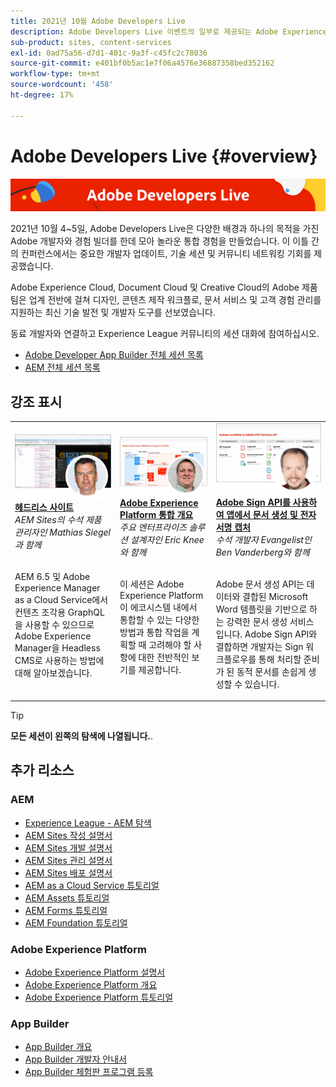 ```yaml
---
title: 2021년 10월 Adobe Developers Live
description: Adobe Developers Live 이벤트의 일부로 제공되는 Adobe Experience Manager Sites에 대한 비디오 및 튜토리얼 모음입니다.
sub-product: sites, content-services
exl-id: 0ad75a56-d7d1-401c-9a3f-c45fc2c78036
source-git-commit: e401bf0b5ac1e7f06a4576e36887358bed352162
workflow-type: tm+mt
source-wordcount: '458'
ht-degree: 17%

---
```


# Adobe Developers Live {#overview}

<img alt="Adobe Developers Live" src="/help/adobe-developers-live/assets/adl.png" />

2021년 10월 4~5일, Adobe Developers Live은 다양한 배경과 하나의 목적을 가진 Adobe 개발자와 경험 빌더를 한데 모아 놀라운 통합 경험을 만들었습니다. 이 이틀 간의 컨퍼런스에서는 중요한 개발자 업데이트, 기술 세션 및 커뮤니티 네트워킹 기회를 제공했습니다.

Adobe Experience Cloud, Document Cloud 및 Creative Cloud의 Adobe 제품 팀은 업계 전반에 걸쳐 디자인, 콘텐츠 제작 워크플로, 문서 서비스 및 고객 경험 관리를 지원하는 최신 기술 발전 및 개발자 도구를 선보였습니다.

동료 개발자와 연결하고 Experience League 커뮤니티의 세션 대화에 참여하십시오.
* [Adobe Developer App Builder 전체 세션 목록](https://experienceleaguecommunities.adobe.com/t5/project-firefly-discussions/adobe-developers-live-october-2021-project-firefly-s-complete/td-p/425779)
* [AEM 전체 세션 목록](https://experienceleaguecommunities.adobe.com/t5/adobe-experience-manager/adobe-developers-live-october-2021-complete-session-list/m-p/423041#M120517)

## 강조 표시

<table>
  <tr>
   <td>
      <a href="headless.md">
      <img alt="헤드리스 사이트" src="/help/adobe-developers-live/assets/mathias.png"/>
      </a>
      <div>
         <a href="headless.md"><strong>헤드리스 사이트</strong></a>         
         <br/><em>AEM Sites의 수석 제품 관리자인 Mathias Siegel과 함께</em>
      </div>
      <p>
        <br/>
         AEM 6.5 및 Adobe Experience Manager as a Cloud Service에서 컨텐츠 조각용 GraphQL을 사용할 수 있으므로 Adobe Experience Manager을 Headless CMS로 사용하는 방법에 대해 알아보겠습니다.
      </p>
     </td>   
     <td>
      <a href="aep-integration.md">
      <img alt="Adobe Experience Platform 통합 개요" src="/help/adobe-developers-live/assets/eric.png"/>
      </a>
      <div>
         <a href="aep-integration.md"><strong>Adobe Experience Platform 통합 개요</strong></a>
         <br/><em>주요 엔터프라이즈 솔루션 설계자인 Eric Knee와 함께</em>
      </div>
      <p>
        <br/>
         이 세션은 Adobe Experience Platform이 에코시스템 내에서 통합할 수 있는 다양한 방법과 통합 작업을 계획할 때 고려해야 할 사항에 대한 전반적인 보기를 제공합니다.
      </p>
   </td>
   </td>
     <td>
      <a href="pdf-services-api.md">
      <img alt="Adobe Sign API를 사용하여 앱에서 문서 생성 및 전자 서명 캡처" src="/help/adobe-developers-live/assets/ben.png"/>
      </a>
      <div>
         <a href="pdf-services-api.md"><strong>Adobe Sign API를 사용하여 앱에서 문서 생성 및 전자 서명 캡처</strong></a>
         <br/><em>수석 개발자 Evangelist인 Ben Vanderberg와 함께</em>
      </div>
      <p>
        <br/>
         Adobe 문서 생성 API는 데이터와 결합된 Microsoft Word 템플릿을 기반으로 하는 강력한 문서 생성 서비스입니다. Adobe Sign API와 결합하면 개발자는 Sign 워크플로우를 통해 처리할 준비가 된 동적 문서를 손쉽게 생성할 수 있습니다.
      </p>
   </td> 
  </tr>
</table>

>[!TIP]
>
>**모든 세션이 왼쪽의 탐색에 나열됩니다.**.

## 추가 리소스

### AEM

* [Experience League - AEM 탐색](https://experienceleague.adobe.com/#recommended/solutions/experience-manager)
* [AEM Sites 작성 설명서](https://experienceleague.adobe.com/docs/experience-manager-65/authoring/home.html)
* [AEM Sites 개발 설명서](https://experienceleague.adobe.com/docs/experience-manager-65/developing/home.html)
* [AEM Sites 관리 설명서](https://experienceleague.adobe.com/docs/experience-manager-65/administering/home.html)
* [AEM Sites 배포 설명서](https://experienceleague.adobe.com/docs/experience-manager-65/deploying/home.html)
* [AEM as a Cloud Service 튜토리얼](https://experienceleague.adobe.com/docs/experience-manager-learn/cloud-service/overview.html)
* [AEM Assets 튜토리얼](https://experienceleague.adobe.com/docs/experience-manager-learn/assets/overview.html)
* [AEM Forms 튜토리얼](https://experienceleague.adobe.com/docs/experience-manager-learn/forms/overview.html)
* [AEM Foundation 튜토리얼](https://experienceleague.adobe.com/docs/experience-manager-learn/foundation/overview.html)

### Adobe Experience Platform

* [Adobe Experience Platform 설명서](https://experienceleague.adobe.com/docs/experience-platform.html)
* [Adobe Experience Platform 개요](https://experienceleague.adobe.com/docs/experience-platform/landing/home.html?lang=ko)
* [Adobe Experience Platform 튜토리얼](https://experienceleague.adobe.com/docs/platform-learn/tutorials/overview.html?lang=en)

### App Builder

* [App Builder 개요](https://adobe.ly/aem-appbuilder)
* [App Builder 개발자 안내서](https://adobe.ly/appbuilder)
* [App Builder 체험판 프로그램 등록](https://adobe.ly/appbuilder-trial)

